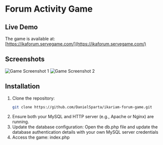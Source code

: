 # Forum Activity Game

## Live Demo
The game is available at:  
[https://ikaforum.servegame.com/](https://ikaforum.servegame.com/)

## Screenshots

![Game Screenshot 1](https://github.com/user-attachments/assets/967e143e-d385-4525-98b8-621a60c8f376)
![Game Screenshot 2](https://github.com/user-attachments/assets/d6fd18b0-29f3-411d-baf7-91e79a139b47)

## Installation

1. Clone the repository:
   ```bash
   git clone https://github.com/DanielSparta/ikariam-forum-game.git
2. Ensure both your MySQL and HTTP server (e.g., Apache or Nginx) are running.
3. Update the database configuration: Open the db.php file and update the database authentication details with your own MySQL server credentials
4. Access the game: index.php
